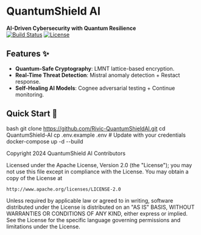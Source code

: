 # QuantumShield AI  
**AI-Driven Cybersecurity with Quantum Resilience**  
[![Build Status](https://img.shields.io/github/actions/workflow/status/[YourOrg]/QuantumShield-AI/main.yml)](https://github.com/[YourOrg]/QuantumShield-AI/actions)
[![License](https://img.shields.io/badge/License-Apache_2.0-blue.svg)](https://opensource.org/licenses/Apache-2.0)

## Features ✨
- **Quantum-Safe Cryptography**: LMNT lattice-based encryption.
- **Real-Time Threat Detection**: Mistral anomaly detection + Restact response.
- **Self-Healing AI Models**: Cognee adversarial testing + Continue monitoring.

## Quick Start 🚀
bash
git clone https://github.com/Rivic-QuantumShieldAI.git
cd QuantumShield-AI
cp .env.example .env  # Update with your credentials
docker-compose up -d --build


Copyright 2024 QuantumShield AI Contributors

Licensed under the Apache License, Version 2.0 (the "License");
you may not use this file except in compliance with the License.
You may obtain a copy of the License at

    http://www.apache.org/licenses/LICENSE-2.0

Unless required by applicable law or agreed to in writing, software
distributed under the License is distributed on an "AS IS" BASIS,
WITHOUT WARRANTIES OR CONDITIONS OF ANY KIND, either express or implied.
See the License for the specific language governing permissions and
limitations under the License.
